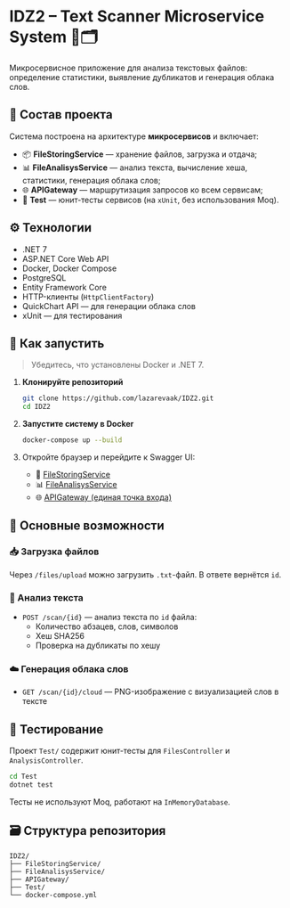 # IDZ2 – Text Scanner Microservice System 🧠🗂️

Микросервисное приложение для анализа текстовых файлов: определение статистики, выявление дубликатов и генерация облака слов.

## 🧩 Состав проекта

Система построена на архитектуре **микросервисов** и включает:

- 📦 **FileStoringService** — хранение файлов, загрузка и отдача;
- 📊 **FileAnalisysService** — анализ текста, вычисление хеша, статистики, генерация облака слов;
- 🌐 **APIGateway** — маршрутизация запросов ко всем сервисам;
- 🧪 **Test** — юнит-тесты сервисов (на `xUnit`, без использования Moq).

## ⚙️ Технологии

- .NET 7  
- ASP.NET Core Web API  
- Docker, Docker Compose  
- PostgreSQL  
- Entity Framework Core  
- HTTP-клиенты (`HttpClientFactory`)  
- QuickChart API — для генерации облака слов  
- xUnit — для тестирования

## 🚀 Как запустить

> Убедитесь, что установлены Docker и .NET 7.

1. **Клонируйте репозиторий**  
   ```bash
   git clone https://github.com/lazarevaak/IDZ2.git
   cd IDZ2
   ```

2. **Запустите систему в Docker**  
   ```bash
   docker-compose up --build
   ```

3. Откройте браузер и перейдите к Swagger UI:

   - 📁 [FileStoringService](http://localhost:6010/swagger/index.html)
   - 📊 [FileAnalisysService](http://localhost:6011/swagger/index.html)
   - 🌐 [APIGateway (единая точка входа)](http://localhost:6015/swagger/index.html)

## 📌 Основные возможности

### 📥 Загрузка файлов

Через `/files/upload` можно загрузить `.txt`-файл. В ответе вернётся `id`.

### 🔎 Анализ текста

- `POST /scan/{id}` — анализ текста по `id` файла:
  - Количество абзацев, слов, символов
  - Хеш SHA256
  - Проверка на дубликаты по хешу

### ☁️ Генерация облака слов

- `GET /scan/{id}/cloud` — PNG-изображение с визуализацией слов в тексте

## 🧪 Тестирование

Проект `Test/` содержит юнит-тесты для `FilesController` и `AnalysisController`.

```bash
cd Test
dotnet test
```

Тесты не используют Moq, работают на `InMemoryDatabase`.

## 🗃️ Структура репозитория

```
IDZ2/
├── FileStoringService/
├── FileAnalisysService/
├── APIGateway/
├── Test/
└── docker-compose.yml
```
